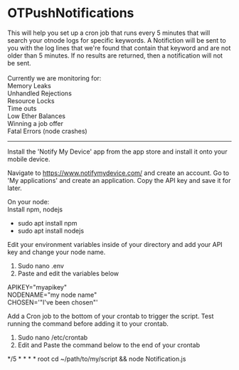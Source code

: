 # OTPushNotifications
This will help you set up a cron job that runs every 5 minutes that will search your otnode logs for specific keywords. A Notifiction will be sent to you with the log lines that we're found that contain that keyword and are not older than 5 minutes. If no results are returned, then a notification will not be sent.<br>
<br>Currently we are monitoring for:<br>
Memory Leaks<br>
Unhandled Rejections<br>
Resource Locks<br>
Time outs<br>
Low Ether Balances<br>
Winning a job offer<br>
Fatal Errors (node crashes)

------------------------------------------------------------------------------------------------------------------------------------------------------------------
Install the 'Notify My Device' app from the app store and install it onto your mobile device.

Navigate to https://www.notifymydevice.com/ and create an account. Go to 'My applications' and create an application. Copy the API key and save it for later.

On your node:<br>
Install npm, nodejs
<ul>
<li>sudo apt install npm</li>
<li>sudo apt install nodejs</li>
</ul>

Edit your environment variables inside of your directory and add your API key and change your node name.
<ol>
<li>Sudo nano .env</li>
<li>Paste and edit the variables below</li>
</ol>

APIKEY="myapikey"<br>
NODENAME="my node name"<br>
CHOSEN='"I've been chosen"'

Add a Cron job to the bottom of your crontab to trigger the script. Test running the command before adding it to your crontab.
<ol>
<li>Sudo nano /etc/crontab</li>
<li>Edit and Paste the command below to the end of your crontab</li>
</ol>

*/5 * * * * root cd ~/path/to/my/script && node Notification.js


